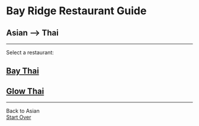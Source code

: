 # Bay Ridge Restaurant Guide
## Asian --> Thai
---
Select a restaurant:
## [Bay Thai](http://www.brooklynbaythai.com/)
## [Glow Thai](http://glowthai.com/)
---
Back to Asian  
[Start Over](../)